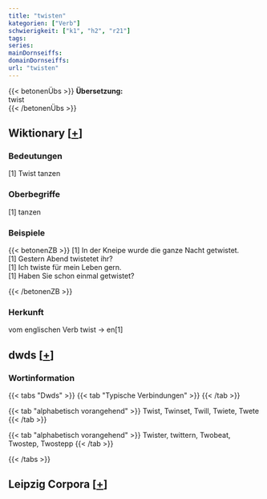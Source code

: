 ```yaml
---
title: "twisten"
kategorien: ["Verb"]
schwierigkeit: ["k1", "h2", "r21"]
tags:
series:
mainDornseiffs:
domainDornseiffs:
url: "twisten"
---
```


{{< betonenÜbs >}}
**Übersetzung:**  
twist  
{{< /betonenÜbs >}}

## Wiktionary [[+](https://de.wiktionary.org/wiki/twisten)]

### Bedeutungen
[1] Twist tanzen  

### Oberbegriffe
[1] tanzen  

### Beispiele
{{< betonenZB >}}
[1] In der Kneipe wurde die ganze Nacht getwistet.  
[1] Gestern Abend twistetet ihr?  
[1] Ich twiste für mein Leben gern.  
[1] Haben Sie schon einmal getwistet?  

{{< /betonenZB >}}
### Herkunft
vom englischen Verb twist → en[1]  



## dwds [[+](https://www.dwds.de/wb/twisten)]

### Wortinformation
{{< tabs "Dwds" >}}
{{< tab "Typische Verbindungen" >}}
{{< /tab >}}

{{< tab "alphabetisch vorangehend" >}}
Twist, Twinset, Twill, Twiete, Twete
{{< /tab >}}

{{< tab "alphabetisch vorangehend" >}}
Twister, twittern, Twobeat, Twostep, Twostepp
{{< /tab >}}

{{< /tabs >}}

## Leipzig Corpora [[+](https://corpora.uni-leipzig.de/en/res?word=twisten&corpusId=deu_newscrawl-public_2018)]


